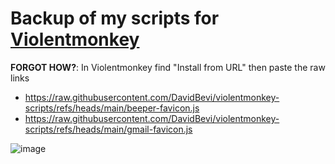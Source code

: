 # Backup of my scripts for [Violentmonkey](https://violentmonkey.github.io/)
**FORGOT HOW?**: In Violentmonkey find "Install from URL" then paste the raw links
- https://raw.githubusercontent.com/DavidBevi/violentmonkey-scripts/refs/heads/main/beeper-favicon.js
- https://raw.githubusercontent.com/DavidBevi/violentmonkey-scripts/refs/heads/main/gmail-favicon.js

![image](https://github.com/user-attachments/assets/b3f70d55-3a65-43b0-af9b-f522e74c2e44)
